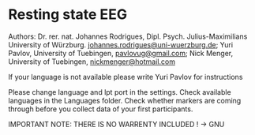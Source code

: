# Resting state EEG

Authors:
Dr. rer. nat. Johannes Rodrigues, Dipl. Psych. Julius-Maximilians University of Würzburg. johannes.rodrigues@uni-wuerzburg.de; 
Yuri Pavlov, University of Tuebingen, pavlovug@gmail.com; 
Nick Menger, University of Tuebingen, nickmenger@hotmail.com

If your language is not available please write Yuri Pavlov for instructions

Please change language and lpt port in the settings. Check available languages in the Languages folder.
Check whether markers are coming through before you collect data of your first participants.

IMPORTANT NOTE: THERE IS NO WARRENTY INCLUDED ! -> GNU 

